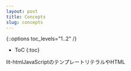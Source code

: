 ```yaml
---
layout: post
title: Concepts
slug: concepts
---
```


{::options toc_levels="1..2" /}
* ToC
{:toc}

<!-- original:
`lit-html` utilizes some unique properties of JavaScript template literals and HTML `<template>` elements to function and achieve fast performance. So it's helpful to understand them first.
-->

lit-htmlJavaScriptのテンプレートリテラルやHTML <template>要素のいくつかのユニークなプロパティを使用して、機能し、高速なパフォーマンスを実現します。だから最初に理解すると便利です。

## Tagged Template Literals

<!-- original:
A JavaScript template literal is a string literal that can have JavaScript expressions embedded in it:
-->

JavaScriptテンプレートリテラルは、JavaScript式を埋め込むことができる文字列リテラルです。

```js
`My name is ${name}.`
```

<!-- original:
The literal uses backticks instead of quotes, and can span multiple lines. The part inside the `${}` can be _any_ JavaScript expression.

A _tagged_ template literal is prefixed with a special template tag function:
-->

リテラルは、引用符の代わりにバッククォートを使用し、複数の行にまたがることができます。内側の部分は、${}することができ任意の JavaScript式。

タグ付けされたリテラルテンプレートは、特別なテンプレートタグ機能が付いています：

```js
let name = 'Monica';
tag`My name is ${name}.`
```

<!-- original:
Tags are functions that take the literal strings of the template and values of the embedded expressions, and return a new value. This can be any kind of value, not just strings. lit-html returns an object representing the template, called a `TemplateResult`.

The key features of template tags that lit-html utilizes to make updates fast is that the object holding the literals strings of the template is _exactly_ the same for every call to the tag for a particular template.

This means that the strings can be used as a key into a cache so that lit-html can do the template preparation just once, the first time it renders a template, and updates skip that work.
-->

タグは、テンプレートのリテラル文字列と埋め込み式の値を受け取り、新しい値を返す関数です。これは文字列だけでなく、あらゆる種類の値にすることができます。lit-htmlは、aというテンプレートを表すオブジェクトを返しますTemplateResult。

lit-htmlが高速に更新を行うために利用するテンプレートタグの重要な機能は、テンプレートのリテラル文字列を保持するオブジェクトが、特定のテンプレートのタグを呼び出すたびに正確に同じであることです。

これは、文字列をキャッシュへのキーとして使用できるので、lit-htmlはテンプレートを初めてレンダリングしたときにテンプレートの準備を一度しか行えず、その作業をスキップして更新することができることを意味します。

## HTML `<template>` Elements

<!-- original:
A `<template>` element is an inert fragment of DOM. Inside a `<template>`, script don't run, images don't load, custom elements aren't upgraded, etc. `<template>`s can be efficiently cloned. They're usually used to tell the HTML parser that a section of the document must not be instantiated when parsed, and will be managed by code at a later time, but it can also be created imperatively with `createElement` and `innerHTML`.

lit-html creates HTML `<template>` elements from the tagged template literals, and then clones them to create new DOM.
-->

<template>要素は、DOMの不活性断片です。内部では<template>、スクリプトは実行されず、イメージはロードされず、カスタム要素はアップグレードされません<template>。効率的にクローンを作成できます。彼らは通常、文書のセクションを解析する際にインスタンス化されてはならない、と後でコードによって管理されるHTMLパーサを伝えるために使用しているが、それはまたして命令的に作成することができるcreateElementとinnerHTML。

lit-htmlは<template>、タグ付きテンプレートリテラルからHTML 要素を作成し、それらをクローンして新しいDOMを作成します。

## Template Creation

<!-- original:
The first time a particular lit-html template is rendered anywhere in the application, lit-html does one-time setup work to create the HTML template behind the scenes. It joins all the literal parts with a special placeholder, similar to `"{% raw %}{{}}{% endraw %}"`, then creates a `<template>` and sets its `innerHTML` to the result.

If we start with a template like this:
-->

特定のlit-htmlテンプレートがアプリケーション内のどこにでもレンダリングされた最初の段階で、lit-htmlはHTMLテンプレートを作成するために一度の設定作業を行います。すべてのリテラル部分を特殊なプレースホルダで結合し"{% raw %}{{}}{% endraw %}"、次にa <template>を作成innerHTMLして結果に設定します。

次のようなテンプレートで始める場合：

```js
let header = (title) => html`<h1>${title}</h1>`;
```

<!-- original:
lit-html will generate the following HTML:
-->

lit-htmlは次のHTMLを生成します：

```html
<h1>{% raw %}{{}}{% endraw %}</h1>
```

<!-- original:
And create a `<template>` from that.

Then lit-html walks the template's DOM and extracts the placeholders and records their location. The final template doesn't contain the placeholders:
-->

それ<template>からa を作成します。

その後、lit-htmlはテンプレートのDOMをウォークし、プレースホルダを抽出してその場所を記録します。最終的なテンプレートにはプレースホルダが含まれていません。

```html
<h1></h1>
```

<!-- original:
And there's an auxillary table of where the expressions were:
-->

そして表現がどこにあったの補助的なテーブルがあります：

`[{type: 'node', index: 1}]`

## Template Rendering

<!-- original:
`render()` takes a `TemplateResult` and renders it to a DOM container. On the initial render it clones the template, then walks it using the remembered placeholder positions, to create `Part` objects.

A `Part` is a "hole" in the DOM where values can be injected. lit-html includes two type of parts by default: `NodePart` and `AttributePart`, which let you set text content and attribute values respectively. The `Part`s, container, and template they were created from are grouped together in an object called a `TemplateInstance`.
-->

render()a TemplateResultをとり、それをDOMコンテナにレンダリングします。最初のレンダリングでは、テンプレートをクローン化し、次に記憶されたプレースホルダ位置を使用してテンプレートを歩き、Partオブジェクトを作成します。

A Partは値を注入できるDOMの「穴」です。lit-htmlにはデフォルトで2種類のパーツが含まれています：NodePartとはAttributePart、それぞれテキストの内容と属性の値を設定できるようにします。Part彼らはから作成されたS、コンテナ、およびテンプレートが呼び出されたオブジェクトにグループ化されていますTemplateInstance。

## Thinking Functionally

<!-- original:
lit-html is ideal for use in a functional approach to describing UIs. If you think of UI as a function of data, commonly expressed as `UI = f(data)`, you can write lit-html templates that mirror this exactly:
-->

lit-htmlは、UIを記述するための機能的なアプローチでの使用に理想的です。UIをデータの関数と考えると、通常は次のように表されUI = f(data)ます。これを正確に反映したlit-htmlテンプレートを書くことができます。

```js
let ui = (data) => html`...${data}...`;
```

<!-- original:
This kind of function can be called any time data changes, and is extremely cheap to call. The only thing that lit-html does in the `html` tag is forward the arguments to the templates.

When the result is rendered, lit only updates the expressions whose values have changed since the previous render.

This leads to model that's easy to write and easy to reason about: always try to describe your UI as a simple function of the data it depends on, an avoid caching intermediate state, or doing manual DOM manipulation. lit-html will almost always be fast enough with the simplest description of your UI.
-->

この種の機能は、データの変更があればいつでも呼び出すことができ、非常に安価に呼び出すことができます。lit-htmlがhtmlタグで行う唯一のことは、引数をテンプレートに転送することです。

結果がレンダリングされると、前のレンダリング以降に値が変更された式のみが更新されます。

これは、書くことが容易で推論が簡単なモデルにつながります。常に依存するデータの単純な関数としてのUIの記述、中間状態のキャッシングの回避、または手動によるDOM操作の実行を試みてください。lit-htmlは、ほとんどの場合、あなたのUIの最も単純な記述で十分に速くなります。

## JavaScript Modules

<!-- original:
Why is lit-html distributed as JavaScript modules, not as UMD/CJS/AMD?

Until modules arrived, browsers have not had a standard way to import code from code, so user-land module loaders or bundlers were required. Since there was no standard, competing formats have multiplied. Often libraries  publish in a number of formats to support users of different tools, but this causes problems when a common library is depended on by many other intermediate libraries. If some of those intermediate libraries load format A, and others load format B, and yet others load format C, then multiple copies are loaded, causing bloat, performance slowdowns, and sometimes hard-to-find bugs.

The only true solution is to have one canonical version of a library that all other libraries import. Since modules support is rolling out to browsers now, and modules are very well supported by tools, it makes sense for that format to be modules.

For more information on JavaScript modules:

*   [Using JavaScript Modules on the Web](https://developers.google.com/web/fundamentals/primers/modules) on Web Fundementals.

*   [import statement reference page](https://developer.mozilla.org/en-US/docs/Web/JavaScript/Reference/Statements/import) on MDN.
-->

なぜlit-htmlはUMD / CJS / AMDではなく、JavaScriptモジュールとして配布されていますか？

モジュールが到着するまで、ブラウザはコードからコードをインポートする標準的な方法を持っていなかったので、ユーザーランドモジュールローダまたはバンドルが必要でした。標準がなかったので、競合するフォーマットが倍増しました。多くの場合、ライブラリはさまざまなツールのユーザーをサポートするためにさまざまな形式で公開されていますが、これは共通ライブラリが他の多くの中間ライブラリに依存している場合に問題を引き起こします。それらの中間ライブラリのいくつかがフォーマットAをロードし、他のフォーマットがフォーマットBをロードし、フォーマットCをロードするものがあると、複数のコピーがロードされ、膨らんで、パフォーマンスが低下し、

唯一の真の解決策は、他のすべてのライブラリがインポートするライブラリの正規バージョンを1つ持つことです。モジュールサポートは現在ブラウザに展開されており、モジュールはツールで非常にうまくサポートされているため、そのフォーマットがモジュールであることは理にかなっています。

JavaScriptモジュールの詳細については、次を参照してください。

Web FundementalsでWeb上でJavaScriptモジュールを使用する。

MDNのインポートステートメントのリファレンスページ。
